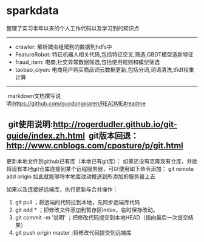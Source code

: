 sparkdata
=
整理了实习半年以来的个人工作代码以及学习到的知识点

---
 * crawler: 解析爬虫组爬到的数据到hdfs中
 * FeatureRobot: 特征机器人相关代码,包括特征交叉,筛选,GBDT模型造新特征
 * fraud_item: 电商,社交异常数据筛选,包括使用规则和模型筛选
 * taobao_ciyun: 电商用户购买商品词云数据更新,包括分词,词语清洗,tfidf权重计算
 
 ---
  markdown文档撰写说明:https://github.com/guodongxiaren/README#readme
  
  git使用说明:http://rogerdudler.github.io/git-guide/index.zh.html
  git版本回退：http://www.cnblogs.com/cposture/p/git.html
  ---
 更新本地文件到github已有库（本地已有git库）：
如果还没有克隆现有仓库，并欲将现有本地git仓库连接到某个远程服务器，可以使用如下命令添加：
git remote add origin <server>
如此就能够将本地库改动推送到所添加的服务器上去

如果以及连接好远端库，执行更新与合并操作：
1. git pull ；将远端的代码拉到本地，先同步远端库代码
2. git add * ；把修改文件添加到暂存区index，临时保存改动。
3. git commit -m '说明' ；把修改代码提交到本地HEAD（指向最后一次提交结果）
4. git push origin master ;将修改代码提交到远端库
  
  
  

